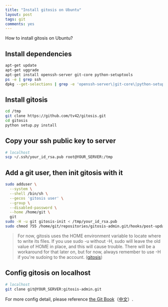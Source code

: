 ```yaml
---
title: "Install gitosis on Ubuntu"
layout: post
tags: git
comments: yes
---
```


How to install gitosis on Ubuntu?

## Install dependencies

```bash
apt-get update
apt-get uggrade
apt-get install openssh-server git-core python-setuptools
ps -e | grep ssh
dpkg --get-selections | grep -e 'openssh-server\|git-core\|python-setuptools'
```

## Install gitosis

```bash
cd /tmp
git clone https://github.com/tv42/gitosis.git
cd gitosis
python setup.py install
```

## Copy your ssh public key to server

```bash
# localhost
scp ~/.ssh/your_id_rsa.pub root@YOUR_SERVER:/tmp
```

## Add a git user, then init gitosis with it

```bash
sudo adduser \
  --system \
  --shell /bin/sh \
  --gecos 'gitosis user' \
  --group \
  --disabled-password \
  --home /home/git \
  git
sudo -H -u git gitosis-init < /tmp/your_id_rsa.pub
sudo chmod 755 /home/git/repositories/gitosis-admin.git/hooks/post-update
```

>For now, gitosis uses the HOME environment variable to locate where to write its files. If you use sudo -u without -H, sudo will leave the old value of HOME in place, and this will cause trouble. There will be a workaround for that later on, but for now, always remember to use -H if you're sudoing to the account. ([gitosis][])

## Config gitosis on localhost

```bash
# localhost
git clone git@YOUR_SERVER:gitosis-admin.git
```

For more config detail, please reference [the Git Book][en]（[中文][zh]）.

[gitosis]: https://github.com/tv42/gitosis#setting-up
[zh]: http://git-scm.com/book/zh/%E6%9C%8D%E5%8A%A1%E5%99%A8%E4%B8%8A%E7%9A%84-Git-Gitosis
[en]: http://git-scm.com/book/en/Git-on-the-Server-Gitosis
